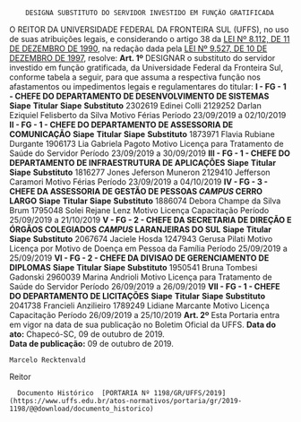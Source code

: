         DESIGNA SUBSTITUTO DO SERVIDOR INVESTIDO EM FUNÇÃO GRATIFICADA  

 O REITOR DA UNIVERSIDADE FEDERAL DA FRONTEIRA SUL (UFFS), no uso de suas atribuições legais, e considerando o artigo 38 da [LEI Nº 8.112, DE 11 DE DEZEMBRO DE 1990](http://www.planalto.gov.br/ccivil_03/LEIS/L8112cons.htm), na redação dada pela [LEI Nº 9.527, DE 10 DE DEZEMBRO DE 1997](http://www.planalto.gov.br/ccivil_03/LEIS/L9527.htm), resolve:   **Art. 1º**  DESIGNAR o substituto do servidor investido em função gratificada, da Universidade Federal da Fronteira Sul, conforme tabela a seguir, para que assuma a respectiva função nos afastamentos ou impedimentos legais e regulamentares do titular: **I - FG - 1 - CHEFE DO DEPARTAMENTO DE DESENVOLVIMENTO DE SISTEMAS**     **Siape**   **Titular**   **Siape**   **Substituto**     2302619   Edinei Colli   2129252   Darlan Eziquiel Felisberto da Silva     Motivo   Férias   Período   23/09/2019 a 02/10/2019     **II - FG - 1 - CHEFE DO DEPARTAMENTO DE ASSESSORIA DE COMUNICAÇÃO**     **Siape**   **Titular**   **Siape**   **Substituto**     1873971   Flavia Rubiane Durgante   1906173   Lia Gabriela Pagoto     Motivo   Licença para Tratamento de Saúde do Servidor   Período   23/09/2019 a 30/09/2019     **III - FG - 1 - CHEFE DO DEPARTAMENTO DE INFRAESTRUTURA DE APLICAÇÕES**     **Siape**   **Titular**   **Siape**   **Substituto**     1816277   Jones Jeferson Muneron   2129410   Jefferson Caramori     Motivo   Férias   Período   23/09/2019 a 04/10/2019     **IV - FG - 3 - CHEFE DA ASSESSORIA DE GESTÃO DE PESSOAS *CAMPUS*  CERRO LARGO**     **Siape**   **Titular**   **Siape**   **Substituto**     1886074   Debora Champe da Silva Brum   1795048   Solei Rejane Lenz     Motivo   Licença Capacitação   Período   25/09/2019 a 21/10/2019     **V - FG - 2 - CHEFE DA SECRETARIA DE DIREÇÃO E ÓRGÃOS COLEGIADOS *CAMPUS*  LARANJEIRAS DO SUL**     **Siape**   **Titular**   **Siape**   **Substituto**     2067674   Jaciele Hosda   1247943   Gerusa Pilati     Motivo   Licença por Motivo de Doença em Pessoa da Família   Período   25/09/2019 a 25/09/2019     **VI - FG - 2 - CHEFE DA DIVISAO DE GERENCIAMENTO DE DIPLOMAS**     **Siape**   **Titular**   **Siape**   **Substituto**     1950541   Bruna Tombesi Gadonski   2960039   Marina Andrioli     Motivo   Licença para Tratamento de Saúde do Servidor   Período   26/09/2019 a 26/09/2019     **VII - FG - 1 - CHEFE DO DEPARTAMENTO DE LICITAÇÕES**     **Siape**   **Titular**   **Siape**   **Substituto**     2041738   Francieli Anzilieiro   1789249   Lidiane Marcante     Motivo   Licença Capacitação   Período   26/09/2019 a 25/10/2019       **Art. 2º**  Esta Portaria entra em vigor na data de sua publicação no Boletim Oficial da UFFS.      **Data do ato:** Chapecó-SC, 09 de outubro de 2019.   
 **Data de publicação:**  09 de outubro de 2019. 

    Marcelo Recktenvald   
 Reitor 

      Documento Histórico  [PORTARIA Nº 1198/GR/UFFS/2019](https://www.uffs.edu.br/atos-normativos/portaria/gr/2019-1198/@@download/documento_historico)     
      